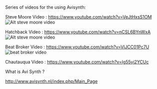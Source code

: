 
Series of videos for the using Avisynth:

Steve Moore Video : https://www.youtube.com/watch?v=VeJtHxsS1OM
![Alt steve moore video ](https://cloud.githubusercontent.com/assets/1656829/6368652/8a5da96a-bc93-11e4-958a-9feb82f83329.png)

Hatchback Video : https://www.youtube.com/watch?v=nCSL6BYnWxA
![Alt steve moore video ](https://cloud.githubusercontent.com/assets/1656829/6368653/8a625866-bc93-11e4-9847-297f9f340a6c.png)

Beat Broker Video : https://www.youtube.com/watch?v=VlJCC01Pc7U
![beat broker video](https://cloud.githubusercontent.com/assets/1656829/6368650/8a5ca47a-bc93-11e4-902e-11266870ff6f.png)

Chautauqua Video : https://www.youtube.com/watch?v=lg55vj2YCUc

What is Avi Synth ?

http://www.avisynth.nl/index.php/Main_Page


